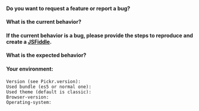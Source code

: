 <!-- Before creating an issue please make sure you are using the latest version of pickr -->

#### Do you want to request a **feature** or report a **bug**? 

#### What is the current behavior?

#### If the current behavior is a bug, please provide the steps to reproduce and create a [JSFiddle](https://jsfiddle.net/ds61nfxv/).
<!-- Use this fiddle as template: https://jsfiddle.net/ds61nfxv/ -->

#### What is the expected behavior?

#### Your environment:
```
Version (see Pickr.version):
Used bundle (es5 or normal one):
Used theme (default is classic): 
Browser-version:  
Operating-system:  
```
